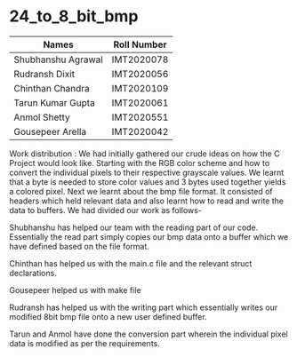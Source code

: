 # 24_to_8_bit_bmp

Names                 |      Roll Number
----------------------|-------------------
Shubhanshu Agrawal    |    IMT2020078
Rudransh Dixit        |    IMT2020056
Chinthan Chandra      |    IMT2020109
Tarun Kumar Gupta     |    IMT2020061
Anmol Shetty          |    IMT2020551
Gousepeer Arella      |    IMT2020042


Work distribution : We had initially gathered our crude ideas on how the C Project would look like. Starting with the RGB color scheme and how to convert the individual pixels to their respective grayscale values. We learnt that a byte is needed to store color values and 3 bytes used together yields a colored pixel. Next we learnt about the bmp file format. It consisted of headers which held relevant data and also learnt how to read and write the data to buffers. We had divided our work as follows-

Shubhanshu has helped our team with the reading part of our code. Essentially the read part simply copies our bmp data onto a buffer which we have defined based on the file format.

Chinthan has helped us with the main.c file and the relevant struct declarations.

Gousepeer helped us with make file

Rudransh has helped us with the writing part which essentially writes our modified 8bit bmp file onto a new user defined buffer.

Tarun and Anmol have done the conversion part wherein the individual pixel data is modified as per the requirements.


